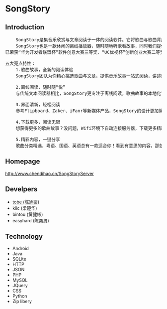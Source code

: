 SongStory
=========

## Introduction
<pre>
    SongStory是集音乐欣赏与文章阅读于一体的阅读软件。它将歌曲与歌曲背后的故事重新关联起来，听着《那些年》，一起体验九把刀逝去的青春故事。同时创作团队对内容进行严格筛选，相信精品阅读的力量，提供颠覆性的阅读体验。 
    SongStory也是一款休闲的离线播放器，随时随地听歌看故事，同时我们提供下载功能，Wifi环境下即可获得更多精彩内容。 
已荣获“华为开发者联盟杯”软件创意大赛三等奖、“UC优视杯”创新创业大赛二等奖！！ 

五大亮点特性： 
    1.歌曲故事，全新的阅读体验 
    SongStory团队为你精心挑选歌曲与文章，提供音乐故事一站式阅读，讲述歌曲背后的故事，打造全新的阅读体验！ 

    2.离线阅读，随时随“悦” 
    与传统文本阅读器相比，SongStory更专注于离线阅读，歌曲故事的本地化让你随时随地都能“悦”起来！ 

    3.界面清新，轻松阅读
    参考Flipboard、Zaker、iFanr等新媒体产品，SongStory的设计更加简洁，更专注于精品内容的展示！ 

    4.下载更多，阅读无限 
    想获得更多的歌曲故事？没问题，Wifi环境下自动连接服务器，下载更多精彩内容，更支持电脑下载拷贝到SD卡！ 

    5.精彩内容，一键分享
    歌曲分类精选，粤语、国语、英语总有一款适合你！看到有意思的内容，那就通过“一键分享”转发给好友吧！！
</pre>

## Homepage
<http://www.chendihao.cn/SongStoryServer>

## Develpers
* [tobe (陈迪豪)](http://www.chendihao.cn)
* kiic (梁楚华)
* bintou (黄健彬)
* easyhard (陈奕男)

## Technology
* Android
* Java
* SQLite
* HTTP
* JSON
* PHP
* MySQL
* JQuery
* CSS
* Python
* Zip libery

